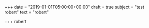 +++
date = "2019-01-01T05:00:00+00:00"
draft = true
subject = "test robert"
text = "robert"

+++
robert